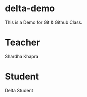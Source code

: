 # delta-demo
This is a Demo for Git &amp; Github Class.

# Teacher
Shardha Khapra

# Student
Delta Student
